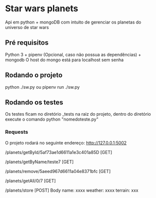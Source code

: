 # Star wars planets

Api em python + mongoDB com intuito de gerenciar os planetas do universo de star wars 

## Pré requisitos
Python 3  + pipenv (Opcional, caso não possua as dependências) + mongodb
O host do mongo está para localhost sem senha

## Rodando o projeto
python ./sw.py ou pipenv run ./sw.py


## Rodando os testes
Os testes ficam no diretório _tests na raiz do projeto, dentro do diretório execute o comando python "nomedoteste.py"


### Requests
O projeto rodará no seguinte endereço:
http://127.0.0.1:5002


/planets/getById/5af73ae1d6611a1e3c401a85D [GET]

/planets/getByName/teste7 [GET]

/planets/remove/5aeed967d6611a04e8371bfc [GET]

/planets/getAll/0/7 [GET]

/planets/store [POST]
Body
name: xxxx
weather: xxxx
terrain: xxx